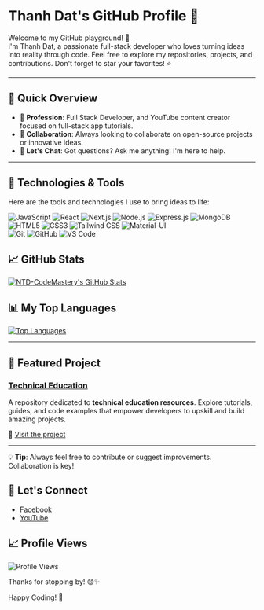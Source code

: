 # Thanh Dat's GitHub Profile 🚀

Welcome to my GitHub playground! 👋  
I'm Thanh Dat, a passionate full-stack developer who loves turning ideas into reality through code. Feel free to explore my repositories, projects, and contributions. Don't forget to star your favorites! ⭐️

---

## 🚀 Quick Overview

- 🔭 **Profession**: Full Stack Developer, and YouTube content creator focused on full-stack app tutorials.
- 👯 **Collaboration**: Always looking to collaborate on open-source projects or innovative ideas.
- 💬 **Let's Chat**: Got questions? Ask me anything! I'm here to help.

---

## 🔧 Technologies & Tools

Here are the tools and technologies I use to bring ideas to life:

![JavaScript](https://img.shields.io/badge/JavaScript-F7DF1E?style=flat&logo=javascript&logoColor=black)
![React](https://img.shields.io/badge/React-61DAFB?style=flat&logo=react&logoColor=white)
![Next.js](https://img.shields.io/badge/Next.js-000000?style=flat&logo=next.js&logoColor=white)
![Node.js](https://img.shields.io/badge/Node.js-339933?style=flat&logo=node.js&logoColor=white)
![Express.js](https://img.shields.io/badge/Express.js-000000?style=flat&logo=express&logoColor=white)
![MongoDB](https://img.shields.io/badge/MongoDB-47A248?style=flat&logo=mongodb&logoColor=white)  
![HTML5](https://img.shields.io/badge/HTML5-E34F26?style=flat&logo=html5&logoColor=white)
![CSS3](https://img.shields.io/badge/CSS3-1572B6?style=flat&logo=css3&logoColor=white)
![Tailwind CSS](https://img.shields.io/badge/Tailwind%20CSS-38B2AC?style=flat&logo=tailwind-css&logoColor=white)
![Material-UI](https://img.shields.io/badge/Material--UI-0081CB?style=flat&logo=material-ui&logoColor=white)  
![Git](https://img.shields.io/badge/Git-F05032?style=flat&logo=git&logoColor=white)
![GitHub](https://img.shields.io/badge/GitHub-181717?style=flat&logo=github&logoColor=white)
![VS Code](https://img.shields.io/badge/VS%20Code-007ACC?style=flat&logo=visual-studio-code&logoColor=white)

## 📈 GitHub Stats

[![NTD-CodeMastery's GitHub Stats](https://github-readme-stats.vercel.app/api?username=NTD-CodeMastery&count_private=true&show_icons=true&theme=radical)](https://github.com/NTD-CodeMastery)

## 📊 My Top Languages

[![Top Languages](https://github-readme-stats.vercel.app/api/top-langs/?username=NTD-CodeMastery&layout=compact&theme=radical)](https://github.com/NTD-CodeMastery)

---

## 🌟 Featured Project

### [Technical Education](https://github.com/NTD-CodeMastery/technical_education)
A repository dedicated to **technical education resources**. Explore tutorials, guides, and code examples that empower developers to upskill and build amazing projects.

🔗 [Visit the project](https://github.com/NTD-CodeMastery/technical_education)

---

💡 **Tip**: Always feel free to contribute or suggest improvements. Collaboration is key!

## 🌟 Let's Connect

- [Facebook](https://www.facebook.com/ThanhDatNext/?locale=vi_VN)
- [YouTube](https://www.youtube.com/@Tech_Nical_FullStack)

## 📈 Profile Views

![Profile Views](https://komarev.com/ghpvc/?username=NTD-CodeMastery&color=brightgreen)

Thanks for stopping by! 😊✨

Happy Coding! 🚀

